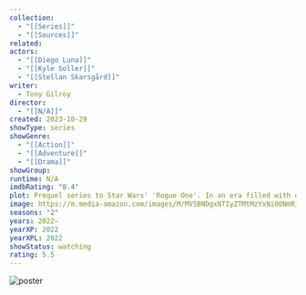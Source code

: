 ```yaml
---
collection:
  - "[[Series]]"
  - "[[Sources]]"
related: 
actors:
  - "[[Diego Luna]]"
  - "[[Kyle Soller]]"
  - "[[Stellan Skarsgård]]"
writer:
  - Tony Gilroy
director:
  - "[[N/A]]"
created: 2023-10-29
showType: series
showGenre:
  - "[[Action]]"
  - "[[Adventure]]"
  - "[[Drama]]"
showGroup: 
runtime: N/A
imdbRating: "8.4"
plot: Prequel series to Star Wars' 'Rogue One'. In an era filled with danger, deception and intrigue, Cassian will embark on the path that is destined to turn him into a Rebel hero.
image: https://m.media-amazon.com/images/M/MV5BNDgxNTIyZTMtMzYxNi00NmRjLWFiMTEtM2U4MTFmODkzNzM1XkEyXkFqcGdeQXVyMTM1MTE1NDMx._V1_SX300.jpg
seasons: "2"
years: 2022–
yearXP: 2022
yearXPL: 2022
showStatus: watching
rating: 5.5
---
```

![poster](https://m.media-amazon.com/images/M/MV5BNDgxNTIyZTMtMzYxNi00NmRjLWFiMTEtM2U4MTFmODkzNzM1XkEyXkFqcGdeQXVyMTM1MTE1NDMx._V1_SX300.jpg)

